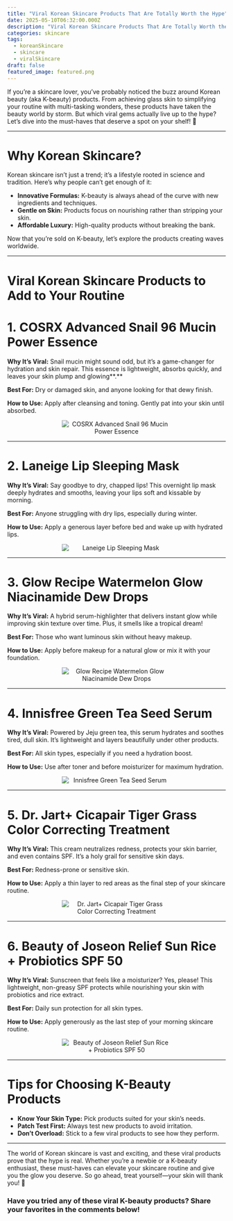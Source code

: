 ```yaml
---
title: "Viral Korean Skincare Products That Are Totally Worth the Hype"
date: 2025-05-10T06:32:00.000Z
description: "Viral Korean Skincare Products That Are Totally Worth the Hype"
categories: skincare
tags:
  - koreanSkincare
  - skincare
  - viralSkincare
draft: false
featured_image: featured.png
---
```


If you’re a skincare lover, you’ve probably noticed the buzz around Korean beauty (aka K-beauty) products. From achieving glass skin to simplifying your routine with multi-tasking wonders, these products have taken the beauty world by storm. But which viral gems actually live up to the hype? Let’s dive into the must-haves that deserve a spot on your shelf! 🌟

---

# Why Korean Skincare?

Korean skincare isn’t just a trend; it’s a lifestyle rooted in science and tradition. Here’s why people can’t get enough of it:

- **Innovative Formulas:** K-beauty is always ahead of the curve with new ingredients and techniques.
- **Gentle on Skin:** Products focus on nourishing rather than stripping your skin.
- **Affordable Luxury:** High-quality products without breaking the bank.

Now that you’re sold on K-beauty, let’s explore the products creating waves worldwide.

---

# Viral Korean Skincare Products to Add to Your Routine

# 1. COSRX Advanced Snail 96 Mucin Power Essence

**Why It’s Viral:** Snail mucin might sound odd, but it’s a game-changer for hydration and skin repair. This essence is lightweight, absorbs quickly, and leaves your skin plump and glowing**.**

**Best For:** Dry or damaged skin, and anyone looking for that dewy finish.

**How to Use:** Apply after cleansing and toning. Gently pat into your skin until absorbed.
<div style="display: flex; flex-wrap: wrap; gap: 20px; justify-content: center;">

  <div style="flex: 1 1 200px; text-align: center;">
    <img src="https://m.media-amazon.com/images/I/513PbxOIk0L._SL1000_.jpg" alt="COSRX Advanced Snail 96 Mucin Power Essence" style="max-width: 50%; height: auto; display: block; margin: 0 auto;" />
  </div>

</div>

---

# 2. Laneige Lip Sleeping Mask

**Why It’s Viral:** Say goodbye to dry, chapped lips! This overnight lip mask deeply hydrates and smooths, leaving your lips soft and kissable by morning.

**Best For:** Anyone struggling with dry lips, especially during winter.

**How to Use:** Apply a generous layer before bed and wake up with hydrated lips.
<div style="display: flex; flex-wrap: wrap; gap: 20px; justify-content: center;">

  <div style="flex: 1 1 200px; text-align: center;">
    <img src="https://m.media-amazon.com/images/I/71y8fD55Z5L._SL1500_.jpg" alt=" Laneige Lip Sleeping Mask" style="max-width: 50%; height: auto; display: block; margin: 0 auto;" />
  </div>

</div>

---

# 3. Glow Recipe Watermelon Glow Niacinamide Dew Drops

**Why It’s Viral:** A hybrid serum-highlighter that delivers instant glow while improving skin texture over time. Plus, it smells like a tropical dream!

**Best For:** Those who want luminous skin without heavy makeup.

**How to Use:** Apply before makeup for a natural glow or mix it with your foundation.
<div style="display: flex; flex-wrap: wrap; gap: 20px; justify-content: center;">

  <div style="flex: 1 1 200px; text-align: center;">
    <img src="https://m.media-amazon.com/images/I/51x7NLHA9IL._SL1500_.jpg" alt="Glow Recipe Watermelon Glow Niacinamide Dew Drops" style="max-width: 50%; height: auto; display: block; margin: 0 auto;" />
  </div>

</div>

---

# 4. Innisfree Green Tea Seed Serum

**Why It’s Viral:** Powered by Jeju green tea, this serum hydrates and soothes tired, dull skin. It’s lightweight and layers beautifully under other products.

**Best For:** All skin types, especially if you need a hydration boost.

**How to Use:** Use after toner and before moisturizer for maximum hydration.
<div style="display: flex; flex-wrap: wrap; gap: 20px; justify-content: center;">

  <div style="flex: 1 1 200px; text-align: center;">
    <img src="https://m.media-amazon.com/images/I/615XCiKOJ6L._SL1500_.jpg" alt="Innisfree Green Tea Seed Serum" style="max-width: 50%; height: auto; display: block; margin: 0 auto;" />
  </div>

</div>

---

# 5. Dr. Jart+ Cicapair Tiger Grass Color Correcting Treatment

**Why It’s Viral:** This cream neutralizes redness, protects your skin barrier, and even contains SPF. It’s a holy grail for sensitive skin days.

**Best For:** Redness-prone or sensitive skin.

**How to Use:** Apply a thin layer to red areas as the final step of your skincare routine.
<div style="display: flex; flex-wrap: wrap; gap: 20px; justify-content: center;">

  <div style="flex: 1 1 200px; text-align: center;">
    <img src="https://m.media-amazon.com/images/I/71iLblxkx5L._SL1500_.jpg" alt="Dr. Jart+ Cicapair Tiger Grass Color Correcting Treatment
" style="max-width: 50%; height: auto; display: block; margin: 0 auto;" />
  </div>

</div>

---

# 6. Beauty of Joseon Relief Sun Rice + Probiotics SPF 50

**Why It’s Viral:** Sunscreen that feels like a moisturizer? Yes, please! This lightweight, non-greasy SPF protects while nourishing your skin with probiotics and rice extract.

**Best For:** Daily sun protection for all skin types.

**How to Use:** Apply generously as the last step of your morning skincare routine.
<div style="display: flex; flex-wrap: wrap; gap: 20px; justify-content: center;">

  <div style="flex: 1 1 200px; text-align: center;">
    <img src="https://m.media-amazon.com/images/I/61-OzCeI4mL._SL1500_.jpg" alt=" Beauty of Joseon Relief Sun Rice + Probiotics SPF 50" style="max-width: 50%; height: auto; display: block; margin: 0 auto;" />
  </div>

</div>

---

# Tips for Choosing K-Beauty Products

- **Know Your Skin Type:** Pick products suited for your skin’s needs.
- **Patch Test First:** Always test new products to avoid irritation.
- **Don’t Overload:** Stick to a few viral products to see how they perform.

---

The world of Korean skincare is vast and exciting, and these viral products prove that the hype is real. Whether you’re a newbie or a K-beauty enthusiast, these must-haves can elevate your skincare routine and give you the glow you deserve. So go ahead, treat yourself—your skin will thank you! 🌸

### Have you tried any of these viral K-beauty products? Share your favorites in the comments below!
